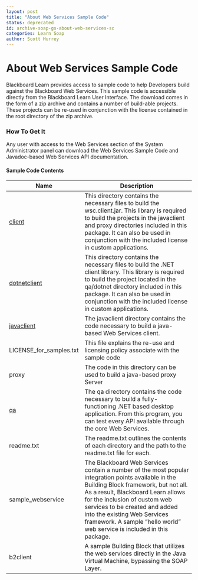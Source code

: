 ```yaml
---
layout: post
title: "About Web Services Sample Code"
status: deprecated
id: archive-soap-gs-about-web-services-sc
categories: Learn Soap
author: Scott Hurrey
---
```


# About Web Services Sample Code

Blackboard Learn provides access to sample code to help Developers build
against the Blackboard Web Services. This sample code is accessible directly
from the Blackboard Learn User Interface. The download comes in the form of a
zip archive and contains a number of build-able projects. These projects can
be re-used in conjunction with the license contained in the root directory of
the zip archive.

### How To Get It

Any user with access to the Web Services section of the System Administrator
panel can download the Web Services Sample Code and Javadoc-based Web Services
API documentation.

#### Sample Code Contents

| Name                                        | Description                                                                                                                                                                                                                                                                                                                                                 |
| ------------------------------------------- | ----------------------------------------------------------------------------------------------------------------------------------------------------------------------------------------------------------------------------------------------------------------------------------------------------------------------------------------------------------- |
| [client](/archive/soap/tutorials/build-sample-client-csharp)        | This directory contains the necessary files to build the wsc.client.jar. This library is required to build the projects in the javaclient and proxy directories included in this package. It can also be used in conjunction with the included license in custom applications.                                                                              |
| [dotnetclient](/archive/soap/tutorials/build-sample-library-csharp) | This directory contains the necessary files to build the .NET client library. This library is required to build the project located in the qa/dotnet directory included in this package. It can also be used in conjunction with the included license in custom applications.                                                                               |
| [javaclient](/archive/soap/tutorials/java-client-library)           | The javaclient directory contains the code necessary to build a java-based Web Services client.                                                                                                                                                                                                                                                             |
| LICENSE_for_samples.txt                     | This file explains the re-use and licensing policy associate with the sample code                                                                                                                                                                                                                                                                           |
| proxy                                       | The code in this directory can be used to build a java-based proxy Server                                                                                                                                                                                                                                                                                   |
| [qa](build-sample-client-dotnet)            | The qa directory contains the code necessary to build a fully-functioning .NET based desktop application. From this program, you can test every API available through the core Web Services.                                                                                                                                                                |
| readme.txt                                  | The readme.txt outlines the contents of each directory and the path to the readme.txt file for each.                                                                                                                                                                                                                                                        |
| sample_webservice                           | The Blackboard Web Services contain a number of the most popular integration points available in the Building Block framework, but not all. As a result, Blackboard Learn allows for the inclusion of custom web services to be created and added into the existing Web Services framework. A sample “hello world” web service is included in this package. |
| b2client                                    | A sample Building Block that utilizes the web services directly in the Java Virtual Machine, bypassing the SOAP Layer.                                                                                                                                                                                                                                      |
